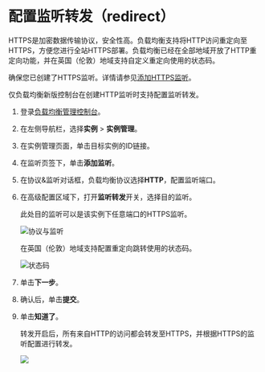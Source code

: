 # 配置监听转发（redirect）

HTTPS是加密数据传输协议，安全性高。负载均衡支持将HTTP访问重定向至HTTPS，方便您进行全站HTTPS部署。负载均衡已经在全部地域开放了HTTP重定向功能，并在英国（伦敦）地域支持自定义重定向使用的状态码。

确保您已创建了HTTPS监听。详情请参见[添加HTTPS监听](/cn.zh-CN/传统型负载均衡CLB/用户指南/监听/添加HTTPS监听.md)。

仅负载均衡新版控制台在创建HTTP监听时支持配置监听转发。

1.  登录[负载均衡管理控制台](https://slb.console.aliyun.com/slb/)。

2.  在左侧导航栏，选择**实例** \> **实例管理**。

3.  在实例管理页面，单击目标实例的ID链接。

4.  在监听页签下，单击**添加监听**。

5.  在协议&监听对话框，负载均衡协议选择**HTTP**，配置监听端口。

6.  在高级配置区域下，打开**监听转发**开关，选择目的监听。

    此处目的监听可以是该实例下任意端口的HTTPS监听。

    ![协议与监听](https://static-aliyun-doc.oss-accelerate.aliyuncs.com/assets/img/zh-CN/0872129951/p135153.png)

    在英国（伦敦）地域支持配置重定向跳转使用的状态码。

    ![状态码](https://static-aliyun-doc.oss-accelerate.aliyuncs.com/assets/img/zh-CN/0872129951/p94776.png)

7.  单击**下一步**。

8.  确认后，单击**提交**。

9.  单击**知道了**。

    转发开启后，所有来自HTTP的访问都会转发至HTTPS，并根据HTTPS的监听配置进行转发。

    ![](https://static-aliyun-doc.oss-accelerate.aliyuncs.com/assets/img/zh-CN/0872129951/p32572.png)


